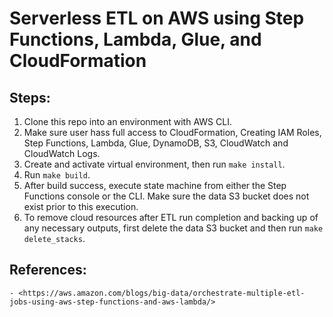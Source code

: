 # Serverless ETL on AWS using Step Functions, Lambda, Glue, and CloudFormation

## Steps:
1. Clone this repo into an environment with AWS CLI.
2. Make sure user hass full access to CloudFormation, Creating IAM Roles, Step Functions, Lambda, Glue, DynamoDB, S3, CloudWatch and CloudWatch Logs.
3. Create and activate virtual environment, then run `make install`.
3. Run `make build`.
4. After build success, execute state machine from either the Step Functions console or the CLI. Make sure the data S3 bucket does not exist prior to this execution.
5. To remove cloud resources after ETL run completion and backing up of any necessary outputs, first delete the data S3 bucket and then run `make delete_stacks`.

## References:
    - <https://aws.amazon.com/blogs/big-data/orchestrate-multiple-etl-jobs-using-aws-step-functions-and-aws-lambda/>